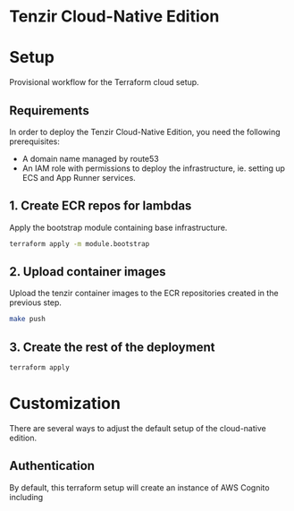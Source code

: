 # Tenzir Cloud-Native Edition

# Setup

Provisional workflow for the Terraform cloud setup.

## Requirements

In order to deploy the Tenzir Cloud-Native Edition, you need the following
prerequisites:

- A domain name managed by route53
- An IAM role with permissions to deploy the infrastructure, ie. setting up
  ECS and App Runner services.

## 1. Create ECR repos for lambdas

Apply the bootstrap module containing base infrastructure.

```sh
terraform apply -m module.bootstrap
```

## 2. Upload container images

Upload the tenzir container images to the ECR repositories created in
the previous step.

```sh
make push
```

## 3. Create the rest of the deployment

```sh
terraform apply
```

# Customization

There are several ways to adjust the default setup of the cloud-native
edition.

## Authentication

By default, this terraform setup will create an instance of AWS Cognito
including 